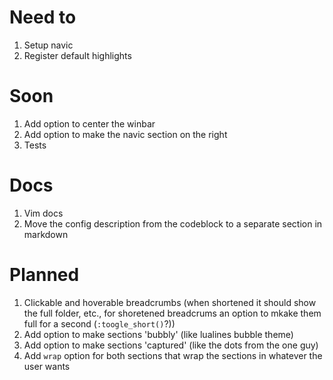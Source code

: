 # Need to
 1. Setup navic
 2. Register default highlights

# Soon
 1. Add option to center the winbar
 2. Add option to make the navic section on the right
 3. Tests

# Docs
 1. Vim docs
 2. Move the config description from the codeblock to a separate section in markdown

# Planned
 1. Clickable and hoverable breadcrumbs (when shortened it should show the full folder, etc., for shoretened breadcrums an option to mkake them full for a second (`:toogle_short()`?))
 2. Add option to make sections 'bubbly' (like lualines bubble theme)
 3. Add option to make sections 'captured' (like the dots from the one guy)
 4. Add `wrap` option for both sections that wrap the sections in whatever the user wants
